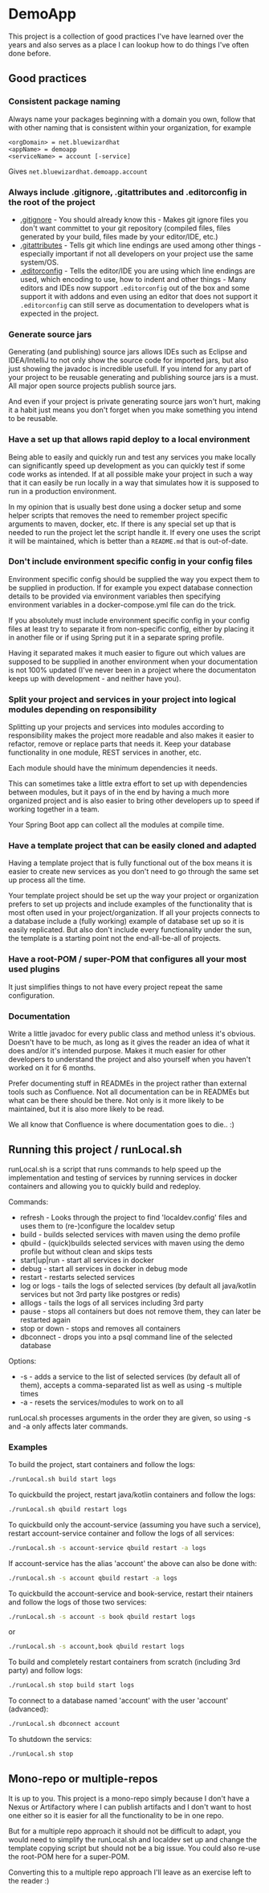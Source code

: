 DemoApp
==================================================================================================

This project is a collection of good practices I've have learned over the years and also serves
as a place I can lookup how to do things I've often done before.


## Good practices


### Consistent package naming

Always name your packages beginning with a domain you own, follow that with other naming that is
consistent within your organization, for example

```
<orgDomain> = net.bluewizardhat
<appName> = demoapp
<serviceName> = account [-service]
```
Gives ```net.bluewizardhat.demoapp.account```


### Always include .gitignore, .gitattributes and .editorconfig in the root of the project

* [.gitignore](https://git-scm.com/docs/gitignore) - You should already know this - Makes git ignore files you don't want committet to your git repository (compiled files, files generated by your build, files made by your editor/IDE, etc.)
* [.gitattributes](https://git-scm.com/docs/gitattributes) - Tells git which line endings are used among other things - especially important if not all developers on your project use the same system/OS.
* [.editorconfig](https://editorconfig.org/) - Tells the editor/IDE you are using which line endings are used, which encoding to use, how to indent and other things - Many editors and IDEs now support ```.editorconfig``` out of the box and some support it with addons and even using an editor that does not support it ```.editorconfig``` can still serve as documentation to developers what is expected in the project.


### Generate source jars

Generating (and publishing) source jars allows IDEs such as Eclipse and IDEA/IntelliJ to not only
show the source code for imported jars, but also just showing the javadoc is incredible usefull.
If you intend for any part of your project to be reusable generating and publishing source jars is a must.
All major open source projects publish source jars.

And even if your project is private generating source jars won't hurt, making it a habit just means you
don't forget when you make something you intend to be reusable.


### Have a set up that allows rapid deploy to a local environment

Being able to easily and quickly run and test any services you make locally can significantly speed up
development as you can quickly test if some code works as intended. If at all possible make your project
in such a way that it can easily be run locally in a way that simulates how it is supposed to run
in a production environment.

In my opinion that is usually best done using a docker setup and some helper scripts that removes the need
to remember project specific arguments to maven, docker, etc. If there is any special set up that is
needed to run the project let the script handle it. If every one uses the script it will be maintained,
which is better than a ```README.md``` that is out-of-date.


### Don't include environment specific config in your config files

Environment specific config should be supplied the way you expect them to be supplied in production.
If for example you expect database connection details to be provided via environment variables then
specifying environment variables in a docker-compose.yml file can do the trick.

If you absolutely must include environment specific config in your config files at least try to separate
it from non-specific config, either by placing it in another file or if using Spring put it in a separate
spring profile.

Having it separated makes it much easier to figure out which values are supposed to be supplied in another
environment when your documentation is not 100% updated (I've never been in a project where the documentaton
keeps up with development - and neither have you).


### Split your project and services in your project into logical modules depending on responsibility

Splitting up your projects and services into modules according to responsibility makes the project
more readable and also makes it easier to refactor, remove or replace parts that needs it. Keep your
database functionality in one module, REST services in another, etc.

Each module should have the minimum dependencies it needs.

This can sometimes take a little extra effort to set up with dependencies between modules, but it pays of
in the end by having a much more organized project and is also easier to bring other developers up to speed
if working together in a team.

Your Spring Boot app can collect all the modules at compile time.


### Have a template project that can be easily cloned and adapted

Having a template project that is fully functional out of the box means it is easier to create new services
as you don't need to go through the same set up process all the time.

Your template project should be set up the way your project or organization prefers to set up projects and
include examples of the functionality that is most often used in your project/organization. If all your
projects connects to a database include a (fully working) example of database set up so it is easily replicated.
But also don't include every functionality under the sun, the template is a starting point not the end-all-be-all
of projects.


### Have a root-POM / super-POM that configures all your most used plugins

It just simplifies things to not have every project repeat the same configuration.


### Documentation

Write a little javadoc for every public class and method unless it's obvious. Doesn't have to be much, as
long as it gives the reader an idea of what it does and/or it's intended purpose. Makes it much easier for
other developers to understand the project and also yourself when you haven't worked on it for 6 months.

Prefer documenting stuff in READMEs in the project rather than external tools such as Confluence. Not all
documentation can be in READMEs but what can be there should be there. Not only is it more likely to be
maintained, but it is also more likely to be read.

We all know that Confluence is where documentation goes to die.. :)


## Running this project / runLocal.sh

runLocal.sh is a script that runs commands to help speed up the implementation and testing of services by running services
in docker containers and allowing you to quickly build and redeploy.

Commands:

* refresh - Looks through the project to find 'localdev.config' files and uses them to (re-)configure the localdev setup
* build - builds selected services with maven using the demo profile
* qbuild - (quick)builds selected services with maven using the demo profile but without clean and skips tests
* start|up|run - start all services in docker
* debug - start all services in docker in debug mode
* restart - restarts selected services
* log or logs - tails the logs of selected services (by default all java/kotlin services but not 3rd party like postgres or redis)
* alllogs - tails the logs of all services including 3rd party
* pause - stops all containers but does not remove them, they can later be restarted again
* stop or down - stops and removes all containers
* dbconnect - drops you into a psql command line of the selected database

Options:

* -s - adds a service to the list of selected services (by default all of them), accepts a comma-separated list as well as using -s multiple times
* -a - resets the services/modules to work on to all

runLocal.sh processes arguments in the order they are given, so using -s and -a only affects later commands.


### Examples

To build the project, start containers and follow the logs:
```bash
./runLocal.sh build start logs
```

To quickbuild the project, restart java/kotlin containers and follow the logs:
```bash
./runLocal.sh qbuild restart logs
```

To quickbuild only the account-service (assuming you have such a service), restart account-service container and follow the logs of all services:
```bash
./runLocal.sh -s account-service qbuild restart -a logs
```

If account-service has the alias 'account' the above can also be done with:
```bash
./runLocal.sh -s account qbuild restart -a logs
```

To quickbuild the account-service and book-service, restart their ntainers and follow the logs of those two services:
```bash
./runLocal.sh -s account -s book qbuild restart logs
```
or
```bash
./runLocal.sh -s account,book qbuild restart logs
```

To build and completely restart containers from scratch (including 3rd party) and follow logs:
```bash
./runLocal.sh stop build start logs
```

To connect to a database named 'account' with the user 'account' (advanced):
```bash
./runLocal.sh dbconnect account
```

To shutdown the servics:
```bash
./runLocal.sh stop
```

## Mono-repo or multiple-repos

It is up to you. This project is a mono-repo simply because I don't have a Nexus or Artifactory where I
can publish artifacts and I don't want to host one either so it is easier for all the functionality to
be in one repo.

But for a multiple repo approach it should not be difficult to adapt, you would need to simplify the
runLocal.sh and localdev set up and change the template copying script but should not be a big
issue. You could also re-use the root-POM here for a super-POM.

Converting this to a multiple repo approach I'll leave as an exercise left to the reader :)
